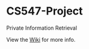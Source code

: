 # CS547-Project
Private Information Retrieval

View the [Wiki](https://github.com/cawest1221/CS547-Project/wiki) for more info.
